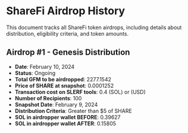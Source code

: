# ShareFi Airdrop History

This document tracks all ShareFi token airdrops, including details about distribution, eligibility criteria, and token amounts.

## Airdrop #1 - Genesis Distribution

- **Date**: February 10, 2024
- **Status**: Ongoing
- **Total GFM to be airdropped**: 2277.1542
- **Price of SHARE at snapshot**: 0.0001252
- **Transaction cost on SLERF tools**: 0.4 (SOL) or (USD)
- **Number of Recipients**: 100
- **Snapshot Date**: February 9, 2024
- **Distribution Criteria**: Greater than $5 of SHARE
- **SOL in airdropper wallet BEFORE**: 0.39627
- **SOL in airdropper wallet AFTER**: 0.15805

